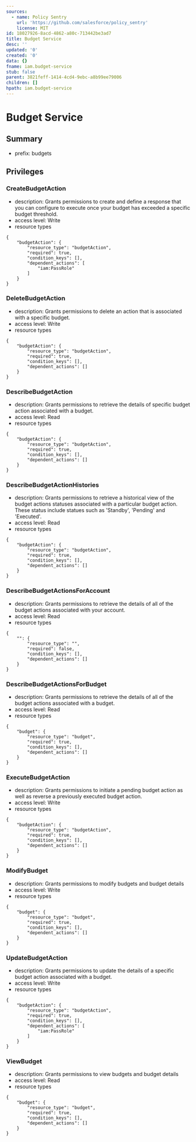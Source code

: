 ```yaml
---
sources:
  - name: Policy Sentry
    url: 'https://github.com/salesforce/policy_sentry'
    license: MIT
id: 18027926-8acd-4862-a80c-713442be3ad7
title: Budget Service
desc: ''
updated: '0'
created: '0'
data: {}
fname: iam.budget-service
stub: false
parent: 3821feff-1414-4cd4-9ebc-a8b99ee79006
children: []
hpath: iam.budget-service
---
```

# Budget Service

## Summary

- prefix: budgets

## Privileges

### CreateBudgetAction

- description: Grants permissions to create and define a response that you can configure to execute once your budget has exceeded a specific budget threshold.
- access level: Write
- resource types

```
{
    "budgetAction": {
        "resource_type": "budgetAction",
        "required": true,
        "condition_keys": [],
        "dependent_actions": [
            "iam:PassRole"
        ]
    }
}
```

### DeleteBudgetAction

- description: Grants permissions to delete an action that is associated with a specific budget.
- access level: Write
- resource types

```
{
    "budgetAction": {
        "resource_type": "budgetAction",
        "required": true,
        "condition_keys": [],
        "dependent_actions": []
    }
}
```

### DescribeBudgetAction

- description: Grants permissions to retrieve the details of specific budget action associated with a budget.
- access level: Read
- resource types

```
{
    "budgetAction": {
        "resource_type": "budgetAction",
        "required": true,
        "condition_keys": [],
        "dependent_actions": []
    }
}
```

### DescribeBudgetActionHistories

- description: Grants permissions to retrieve a historical view of the budget actions statuses associated with a particular budget action. These status include statues such as 'Standby', 'Pending' and 'Executed'.
- access level: Read
- resource types

```
{
    "budgetAction": {
        "resource_type": "budgetAction",
        "required": true,
        "condition_keys": [],
        "dependent_actions": []
    }
}
```

### DescribeBudgetActionsForAccount

- description: Grants permissions to retrieve the details of all of the budget actions associated with your account.
- access level: Read
- resource types

```
{
    "": {
        "resource_type": "",
        "required": false,
        "condition_keys": [],
        "dependent_actions": []
    }
}
```

### DescribeBudgetActionsForBudget

- description: Grants permissions to retrieve the details of all of the budget actions associated with a budget.
- access level: Read
- resource types

```
{
    "budget": {
        "resource_type": "budget",
        "required": true,
        "condition_keys": [],
        "dependent_actions": []
    }
}
```

### ExecuteBudgetAction

- description: Grants permissions to initiate a pending budget action as well as reverse a previously executed budget action.
- access level: Write
- resource types

```
{
    "budgetAction": {
        "resource_type": "budgetAction",
        "required": true,
        "condition_keys": [],
        "dependent_actions": []
    }
}
```

### ModifyBudget

- description: Grants permissions to modify budgets and budget details
- access level: Write
- resource types

```
{
    "budget": {
        "resource_type": "budget",
        "required": true,
        "condition_keys": [],
        "dependent_actions": []
    }
}
```

### UpdateBudgetAction

- description: Grants permissions to update the details of a specific budget action associated with a budget.
- access level: Write
- resource types

```
{
    "budgetAction": {
        "resource_type": "budgetAction",
        "required": true,
        "condition_keys": [],
        "dependent_actions": [
            "iam:PassRole"
        ]
    }
}
```

### ViewBudget

- description: Grants permissions to view budgets and budget details
- access level: Read
- resource types

```
{
    "budget": {
        "resource_type": "budget",
        "required": true,
        "condition_keys": [],
        "dependent_actions": []
    }
}
```
